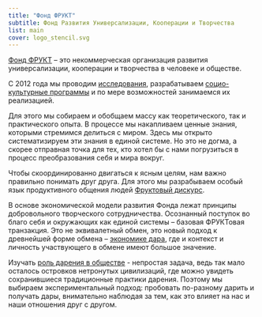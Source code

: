 ```yaml
---
title: "Фонд ФРУКТ"
subtitle: Фонд Развития Универсализации, Кооперации и Творчества
list: main
cover: logo_stencil.svg
---
```


[Фонд ФРУКТ](./frukt/index.md) – это некоммерческая организация развития универсализации, кооперации и творчества в человеке и обществе. 

С 2012 года мы проводим [исследования](./research/index.md), разрабатываем [социо-культурные программы](./designs/index.md) и по мере возможностей занимаемся их реализацией.

Для этого мы собираем и обобщаем массу как теоретического, так и практического опыта. В процессе мы накапливаем ценные знания, которыми стремимся делиться с миром. Здесь мы открыто систематизируем эти знания в единой системе. Но это не догма, а скорее отправная точка для тех, кто хотел бы с нами погрузиться в процесс преобразования себя и мира вокруг.

Чтобы скоординированно двигаться к ясным целям, нам важно правильно понимать друг друга. Для этого мы разрабываем особый язык продуктивного общения людей [Фруктовый дискурс](./discourse/index.md).

В основе экономической модели развития Фонда лежат принципы добровольного творческого сотрудничества. Осознанный поступок во благо себя и окружающих как единой системы – базовая ФРУКТовая транзакция. Это не эквивалетный обмен, это новый подход к древнейшей форме обмена – [экономике дара](./gifts/index.md), где и контекст и личность участвующего в обмене имеют большое значение.

Изучать [роль дарения в обществе](./research/gift-for-the-future/index.md) - непростая задача, ведь так мало осталось островков нетронутых цивилизаций, где можно увидеть сохранившиеся традиционные практики дарения. Поэтому мы выбираем экспериментальный подход: пробовать по-разному дарить и получать дары, внимательно наблюдая за тем, как это влияет на нас и наши отношения друг с другом.

